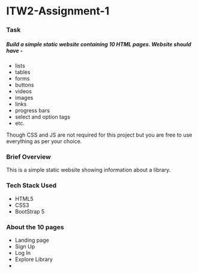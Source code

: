# ITW2-Assignment-1

### Task

##### Build a simple static website containing 10 HTML pages. Website should have -

- lists
- tables
- forms
- buttons
- videos
- images
- links
- progress bars
- select and option tags
- etc.

Though CSS and JS are not required for this project but you are free to use everything as per your choice.

### Brief Overview

This is a simple static website showing information about a library.

### Tech Stack Used

- HTML5
- CSS3
- BootStrap 5

### About the 10 pages
 
- Landing page
- Sign Up 
- Log In
- Explore Library
- 
